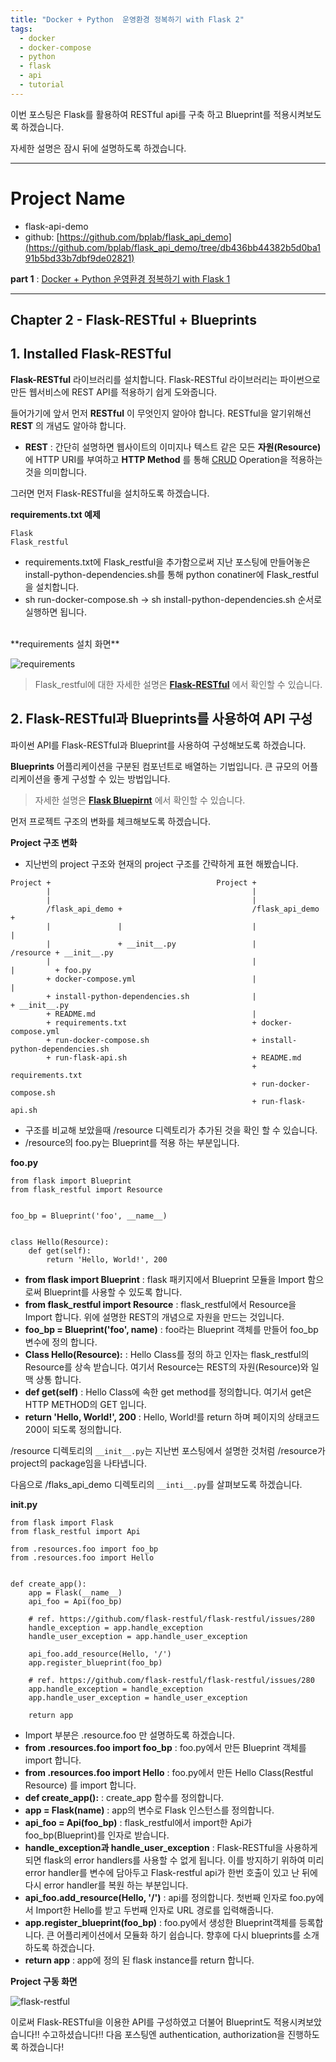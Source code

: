 ```yaml
---
title: "Docker + Python  운영환경 정복하기 with Flask 2"
tags:
  - docker
  - docker-compose
  - python
  - flask
  - api
  - tutorial
---
```


이번 포스팅은 Flask를 활용하여 RESTful api를 구축 하고 Blueprint를 적용시켜보도록 하겠습니다.

자세한 설명은 잠시 뒤에 설명하도록 하겠습니다.

- - -
# Project Name
- flask-api-demo
- github: [https://github.com/bplab/flask_api_demo](https://github.com/bplab/flask_api_demo/tree/db436bb44382b5d0ba191b5bd33b7dbf9de02821)

**part 1** : [Docker + Python  운영환경 정복하기 with Flask 1](../tech_blog_flask_api_demo_1)  

---

## Chapter 2 - Flask-RESTful + Blueprints

## 1. Installed Flask-RESTful

**Flask-RESTful** 라이브러리를 설치합니다.
Flask-RESTful 라이브러리는 파이썬으로 만든 웹서비스에 REST API를 적용하기 쉽게 도와줍니다.

들어가기에 앞서 먼저 **RESTful** 이 무엇인지 알아야 합니다. RESTful을 알기위해선 **REST** 의 개념도 알아햐 합니다.

- **REST** : 간단히 설명하면 웹사이트의 이미지나 텍스트 같은 모든 **자원(Resource)** 에
HTTP URI를 부여하고 **HTTP Method** 를 통해 [CRUD](https://ko.wikipedia.org/wiki/CRUD) Operation을 적용하는 것을 의미합니다.

그러면 먼저 Flask-RESTful을 설치하도록 하겠습니다.

**requirements.txt 예제**
```
Flask
Flask_restful
```

- requirements.txt에 Flask_restful을 추가함으로써 지난 포스팅에 만들어놓은 install-python-dependencies.sh를 통해 python conatiner에 Flask_restful을 설치합니다.
- sh run-docker-compose.sh -> sh install-python-dependencies.sh 순서로 실행하면 됩니다.

<br>
**requirements 설치 화면**  

![requirements](/assets/images/2019-03-24-tech_blog_flask_api_demo_2/requirments.png)


> Flask_restful에 대한 자세한 설명은 **[Flask-RESTful](https://flask-restful.readthedocs.io/en/latest/)** 에서 확인할 수 있습니다.

## 2. Flask-RESTful과 Blueprints를 사용하여 API 구성

파이썬 API를 Flask-RESTful과 Blueprint를 사용하여 구성해보도록 하겠습니다.

**Blueprints** 어플리케이션을 구분된 컴포넌트로 배열하는 기법입니다. 큰 규모의 어플리케이션을 좋게 구성할 수 있는 방법입니다.

> 자세한 설명은 **[Flask Bluepirnt](http://flask.pocoo.org/docs/1.0/blueprints/)** 에서 확인할 수 있습니다.

먼저 프로젝트 구조의 변화를 체크해보도록 하겠습니다.

**Project 구조 변화**
- 지난번의 project 구조와 현재의 project 구조를 간략하게 표현 해봤습니다.

```                               
Project +                                     Project +
        |                                             |
        |                                             |
        /flask_api_demo +                             /flask_api_demo +
        |               |                             |               |
        |               + __init__.py                 |               /resource + __init__.py
        |                                             |               |         + foo.py
        + docker-compose.yml                          |               |         
        + install-python-dependencies.sh              |               + __init__.py           
        + README.md                                   |               
        + requirements.txt                            + docker-compose.yml
        + run-docker-compose.sh                       + install-python-dependencies.sh
        + run-flask-api.sh                            + README.md
                                                      + requirements.txt
                                                      + run-docker-compose.sh
                                                      + run-flask-api.sh  
```

- 구조를 비교해 보았을때 /resource 디렉토리가 추가된 것을 확인 할 수 있습니다.
- /resource의 foo.py는 Blueprint를 적용 하는 부분입니다.

**foo.py**
```
from flask import Blueprint
from flask_restful import Resource


foo_bp = Blueprint('foo', __name__)


class Hello(Resource):
    def get(self):
        return 'Hello, World!', 200

```
- **from flask import Blueprint** : flask 패키지에서 Blueprint 모듈을 Import 함으로써
Blueprint를 사용할 수 있도록 합니다.  
- **from flask_restful import Resource** : flask_restful에서 Resource을 Import 합니다. 위에 설명한 REST의 개념으로 자원을 만드는 것입니다.
- **foo_bp = Blueprint('foo', __name__)** : foo라는 Blueprint 객체를 만들어 foo_bp 변수에 정의 합니다.  
- **Class Hello(Resource):** : Hello Class를 정의 하고 인자는 flask_restful의 Resource를 상속 받습니다. 여기서 Resource는 REST의 자원(Resource)와 일맥 상통 합니다.
- **def get(self)** : Hello Class에 속한 get method를 정의합니다. 여기서 get은 HTTP METHOD의 GET 입니다.
- **return 'Hello, World!', 200** : Hello, World!를 return 하며 페이지의 상태코드 200이 되도록 정의합니다.

/resource 디렉토리의 `__init__.py`는 지난번 포스팅에서 설명한 것처럼 /resource가 project의 package임을 나타냅니다.

다음으로 /flaks_api_demo 디렉토리의 `__inti__.py`를 살펴보도록 하겠습니다.

**__init__.py**
```
from flask import Flask
from flask_restful import Api

from .resources.foo import foo_bp
from .resources.foo import Hello


def create_app():
    app = Flask(__name__)
    api_foo = Api(foo_bp)

    # ref. https://github.com/flask-restful/flask-restful/issues/280
    handle_exception = app.handle_exception
    handle_user_exception = app.handle_user_exception

    api_foo.add_resource(Hello, '/')
    app.register_blueprint(foo_bp)

    # ref. https://github.com/flask-restful/flask-restful/issues/280
    app.handle_exception = handle_exception
    app.handle_user_exception = handle_user_exception

    return app

```

- Import 부분은 .resource.foo 만 설명하도록 하겠습니다.
- **from .resources.foo import foo_bp** : foo.py에서 만든 Blueprint 객체를 import 합니다.
- **from .resources.foo import Hello** : foo.py에서 만든 Hello Class(Restful Resource) 를 import 합니다.
- **def create_app():** : create_app 함수를 정의합니다.
- **app = Flask(__name__)** : app의 변수로 Flask 인스턴스를 정의합니다.
- **api_foo = Api(foo_bp)** : flask_restful에서 import한 Api가 foo_bp(Blueprint)를 인자로 받습니다.
- **handle_exception과 handle_user_exception** : Flask-RESTful을 사용하게 되면 flask의 error handlers를 사용할 수 없게 됩니다. 이를 방지하기 위하여 미리 error handler를 변수에 담아두고 Flask-restful api가 한번 호출이 있고 난 뒤에 다시 error handler를 복원 하는 부분입니다.  
- **api_foo.add_resource(Hello, '/')** : api를 정의합니다. 첫번째 인자로 foo.py에서 Import한 Hello를 받고 두번째 인자로 URL 경로를 입력해줍니다.
- **app.register_blueprint(foo_bp)** : foo.py에서 생성한 Blueprint객체를 등록합니다. 큰 어플리케이션에서 모듈화 하기 쉽습니다. 향후에 다시 blueprints를 소개하도록 하겠습니다.
- **return app** : app에 정의 된 flask instance를 return 합니다.


**Project 구동 화면**  

![flask-restful](/assets/images/2019-03-24-tech_blog_flask_api_demo_2/flask-restful.png)

이로써 Flask-RESTful을 이용한 API를 구성하였고 더불어 Blueprint도 적용시켜보았습니다!!
수고하셨습니다!! 다음 포스팅엔 authentication, authorization을 진행하도록 하겠습니다!
